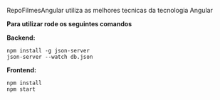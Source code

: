RepoFilmesAngular utiliza as melhores tecnicas da tecnologia Angular

**Para utilizar rode os seguintes comandos**

**Backend:**
```
npm install -g json-server
json-server --watch db.json
```

**Frontend:**
```
npm install
npm start
```
